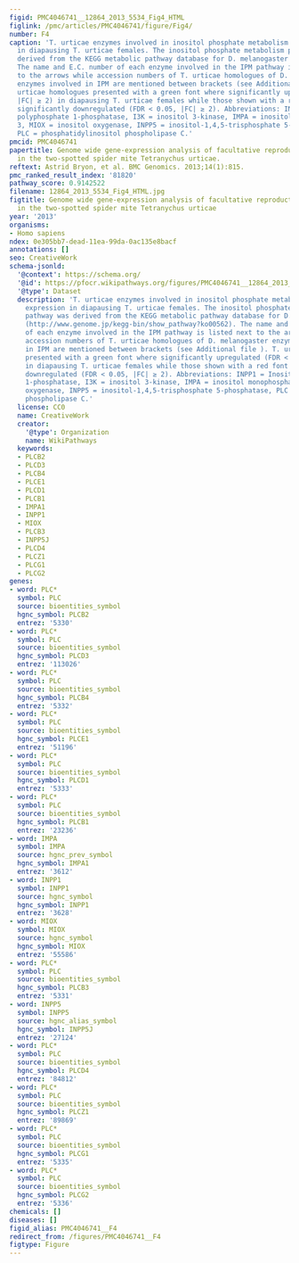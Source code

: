 ```yaml
---
figid: PMC4046741__12864_2013_5534_Fig4_HTML
figlink: /pmc/articles/PMC4046741/figure/Fig4/
number: F4
caption: 'T. urticae enzymes involved in inositol phosphate metabolism and their expression
  in diapausing T. urticae females. The inositol phosphate metabolism pathway was
  derived from the KEGG metabolic pathway database for D. melanogaster (http://www.genome.jp/kegg-bin/show_pathway?ko00562).
  The name and E.C. number of each enzyme involved in the IPM pathway is listed next
  to the arrows while accession numbers of T. urticae homologues of D. melanogaster
  enzymes involved in IPM are mentioned between brackets (see Additional file ). T.
  urticae homologues presented with a green font where significantly upregulated (FDR < 0.05,
  |FC| ≥ 2) in diapausing T. urticae females while those shown with a red font were
  significantly downregulated (FDR < 0.05, |FC| ≥ 2). Abbreviations: INPP1 = Inositol
  polyphosphate 1-phosphatase, I3K = inositol 3-kinase, IMPA = inositol monophosphatase
  3, MIOX = inositol oxygenase, INPP5 = inositol-1,4,5-trisphosphate 5-phosphatase,
  PLC = phosphatidylinositol phospholipase C.'
pmcid: PMC4046741
papertitle: Genome wide gene-expression analysis of facultative reproductive diapause
  in the two-spotted spider mite Tetranychus urticae.
reftext: Astrid Bryon, et al. BMC Genomics. 2013;14(1):815.
pmc_ranked_result_index: '81820'
pathway_score: 0.9142522
filename: 12864_2013_5534_Fig4_HTML.jpg
figtitle: Genome wide gene-expression analysis of facultative reproductive diapause
  in the two-spotted spider mite Tetranychus urticae
year: '2013'
organisms:
- Homo sapiens
ndex: 0e305bb7-dead-11ea-99da-0ac135e8bacf
annotations: []
seo: CreativeWork
schema-jsonld:
  '@context': https://schema.org/
  '@id': https://pfocr.wikipathways.org/figures/PMC4046741__12864_2013_5534_Fig4_HTML.html
  '@type': Dataset
  description: 'T. urticae enzymes involved in inositol phosphate metabolism and their
    expression in diapausing T. urticae females. The inositol phosphate metabolism
    pathway was derived from the KEGG metabolic pathway database for D. melanogaster
    (http://www.genome.jp/kegg-bin/show_pathway?ko00562). The name and E.C. number
    of each enzyme involved in the IPM pathway is listed next to the arrows while
    accession numbers of T. urticae homologues of D. melanogaster enzymes involved
    in IPM are mentioned between brackets (see Additional file ). T. urticae homologues
    presented with a green font where significantly upregulated (FDR < 0.05, |FC| ≥ 2)
    in diapausing T. urticae females while those shown with a red font were significantly
    downregulated (FDR < 0.05, |FC| ≥ 2). Abbreviations: INPP1 = Inositol polyphosphate
    1-phosphatase, I3K = inositol 3-kinase, IMPA = inositol monophosphatase 3, MIOX = inositol
    oxygenase, INPP5 = inositol-1,4,5-trisphosphate 5-phosphatase, PLC = phosphatidylinositol
    phospholipase C.'
  license: CC0
  name: CreativeWork
  creator:
    '@type': Organization
    name: WikiPathways
  keywords:
  - PLCB2
  - PLCD3
  - PLCB4
  - PLCE1
  - PLCD1
  - PLCB1
  - IMPA1
  - INPP1
  - MIOX
  - PLCB3
  - INPP5J
  - PLCD4
  - PLCZ1
  - PLCG1
  - PLCG2
genes:
- word: PLC*
  symbol: PLC
  source: bioentities_symbol
  hgnc_symbol: PLCB2
  entrez: '5330'
- word: PLC*
  symbol: PLC
  source: bioentities_symbol
  hgnc_symbol: PLCD3
  entrez: '113026'
- word: PLC*
  symbol: PLC
  source: bioentities_symbol
  hgnc_symbol: PLCB4
  entrez: '5332'
- word: PLC*
  symbol: PLC
  source: bioentities_symbol
  hgnc_symbol: PLCE1
  entrez: '51196'
- word: PLC*
  symbol: PLC
  source: bioentities_symbol
  hgnc_symbol: PLCD1
  entrez: '5333'
- word: PLC*
  symbol: PLC
  source: bioentities_symbol
  hgnc_symbol: PLCB1
  entrez: '23236'
- word: IMPA
  symbol: IMPA
  source: hgnc_prev_symbol
  hgnc_symbol: IMPA1
  entrez: '3612'
- word: INPP1
  symbol: INPP1
  source: hgnc_symbol
  hgnc_symbol: INPP1
  entrez: '3628'
- word: MIOX
  symbol: MIOX
  source: hgnc_symbol
  hgnc_symbol: MIOX
  entrez: '55586'
- word: PLC*
  symbol: PLC
  source: bioentities_symbol
  hgnc_symbol: PLCB3
  entrez: '5331'
- word: INPP5
  symbol: INPP5
  source: hgnc_alias_symbol
  hgnc_symbol: INPP5J
  entrez: '27124'
- word: PLC*
  symbol: PLC
  source: bioentities_symbol
  hgnc_symbol: PLCD4
  entrez: '84812'
- word: PLC*
  symbol: PLC
  source: bioentities_symbol
  hgnc_symbol: PLCZ1
  entrez: '89869'
- word: PLC*
  symbol: PLC
  source: bioentities_symbol
  hgnc_symbol: PLCG1
  entrez: '5335'
- word: PLC*
  symbol: PLC
  source: bioentities_symbol
  hgnc_symbol: PLCG2
  entrez: '5336'
chemicals: []
diseases: []
figid_alias: PMC4046741__F4
redirect_from: /figures/PMC4046741__F4
figtype: Figure
---
```

